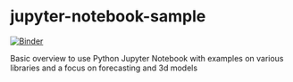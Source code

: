 # jupyter-notebook-sample

[![Binder](https://mybinder.org/badge_logo.svg)](https://mybinder.org/v2/gh/lee56nih/jupyter-notebook-sample.git/HEAD)


Basic overview to use Python Jupyter Notebook with examples on various libraries and a focus on forecasting and 3d models
